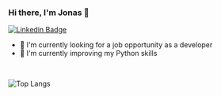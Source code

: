### Hi there, I'm Jonas 👋

[![Linkedin Badge](https://img.shields.io/badge/Jonas%20Soares-blue?style=flat-square&logo=Linkedin&logoColor=white&link=https://www.linkedin.com/in/jnsoares/)](https://www.linkedin.com/in/jnsoares/)


- 🔭 I'm currently looking for a job opportunity as a developer
- 🌱 I'm currently improving my Python skills

<br />

![Top Langs](https://github-readme-stats.vercel.app/api/top-langs/?username=jonassoares&layout=compact&theme=dark)



